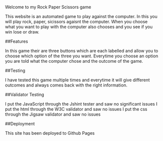 Welcome to my Rock Paper Scissors game

This website is an automated game to play against the computer. In this you will play rock, paper, sicissors agaisnt the computer.
When you choose what you want to play with the computer also chooses and you see if you win lose or draw.

##Features

In this game their are three buttons which are each labelled and allow you to choose which option of the three you want. Everytime you choose an option you are told what the computer chose and the outcome of the game.

##Testing

I have tested this game multiple times and everytime it will give different outcomes and always comes back with the right information.

##Validator Testing

I put the JavaScript through the Jshint tester and saw no significant issues
I put the html through the W3C validator and saw no issues
I put the css through the Jigsaw validator and saw no issues

##Deployment

This site has been deployed to Github Pages

